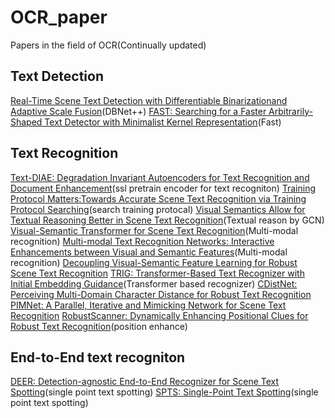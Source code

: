 # OCR_paper
Papers in the field of OCR(Continually updated)
## Text Detection
[Real-Time Scene Text Detection with Differentiable Binarizationand Adaptive Scale Fusion](https://arxiv.org/pdf/2202.10304.pdf)(DBNet++)
[FAST: Searching for a Faster Arbitrarily-Shaped Text Detector with Minimalist Kernel Representation](https://arxiv.org/pdf/2111.02394.pdf)(Fast)
## Text Recognition
[Text-DIAE: Degradation Invariant Autoencoders for Text Recognition and Document Enhancement](https://arxiv.org/pdf/2203.04814.pdf)(ssl pretrain encoder for text recogniton)
[Training Protocol Matters:Towards Accurate Scene Text Recognition via Training Protocol Searching](https://arxiv.org/pdf/2203.06696.pdf)(search training protocal)
[Visual Semantics Allow for Textual Reasoning Better in Scene Text Recognition](https://arxiv.org/abs/2112.12916)(Textual reason by GCN)
[Visual-Semantic Transformer for Scene Text Recognition](https://arxiv.org/abs/2112.00948)(Multi-modal recognition)
[Multi-modal Text Recognition Networks: Interactive Enhancements between Visual and Semantic Features](https://arxiv.org/abs/2111.15263)(Multi-modal recognition)
[Decoupling Visual-Semantic Feature Learning for Robust Scene Text Recognition](https://arxiv.org/pdf/2111.12351.pdf)
[TRIG: Transformer-Based Text Recognizer with Initial Embedding Guidance](https://arxiv.org/abs/2111.08314)(Transformer based recognizer)
[CDistNet: Perceiving Multi-Domain Character Distance for Robust Text Recognition](https://arxiv.org/pdf/2111.11011.pdf)
[PIMNet: A Parallel, Iterative and Mimicking Network for Scene Text Recognition](https://arxiv.org/abs/2109.04145)
[RobustScanner: Dynamically Enhancing Positional Clues for Robust Text Recognition](https://arxiv.org/pdf/2007.07542.pdf)(position enhance)
## End-to-End text recogniton
[DEER: Detection-agnostic End-to-End Recognizer for Scene Text Spotting](https://arxiv.org/pdf/2203.05122.pdf)(single point text spotting)
[SPTS: Single-Point Text Spotting](https://arxiv.org/abs/2112.07917)(single point text spotting)

